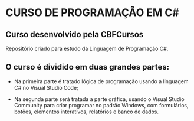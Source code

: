 # CURSO DE PROGRAMAÇÃO EM C#

## Curso desenvolvido pela CBFCursos
Repositório criado para estudo da Linguagem de Programação C#.

## O curso é dividido em duas grandes partes:
- Na primeira parte é tratado lógica de programação usando a linguagem C# no Visual Studio Code;

- Na segunda parte será tratada a parte gráfica, usando o Visual Studio Community para criar programar no padrão Windows, com formulários, botões, elementos interativos, relatórios e banco de dados.